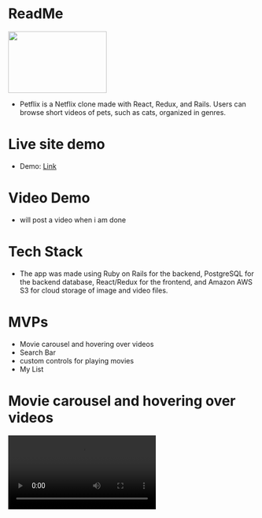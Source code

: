 # ReadMe

<img src="app/assets/images/logo.png"  width="200" height="125" />

* Petflix is a Netflix clone made with React, Redux, and Rails. Users can browse short videos of pets, such as cats, organized in genres.

# Live site demo
* Demo: [Link](https://petflix-clone.herokuapp.com/#/)

# Video Demo
* will post a video when i am done

# Tech Stack
* The app was made using Ruby on Rails for the backend, PostgreSQL for the backend database, React/Redux for the frontend, and Amazon AWS S3 for cloud storage of image and video files.

# MVPs
* Movie carousel and hovering over videos
* Search Bar 
* custom controls for playing movies
* My List 


# Movie carousel and hovering over videos
<!-- blank line -->
![Alt Text](./app/assets/images/slider.mov)
<!-- blank line -->